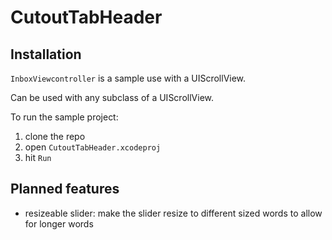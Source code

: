 # CutoutTabHeader

## Installation
`InboxViewcontroller` is a sample use with a UIScrollView. 
  
Can be used with any subclass of a UIScrollView.
  
To run the sample project:
1. clone the repo
2. open `CutoutTabHeader.xcodeproj`
3. hit `Run`

## Planned features
  - resizeable slider: make the slider resize to different sized words to allow for longer words
